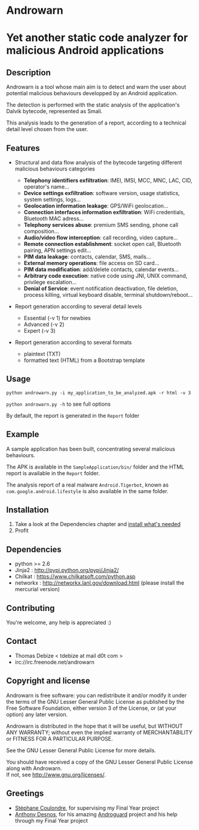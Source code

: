 Androwarn
=========
Yet another static code analyzer for malicious Android applications
====================================================

Description
-----------
Androwarn is a tool whose main aim is to detect and warn the user about potential malicious behaviours developped by an Android application.

The detection is performed with the static analysis of the application's Dalvik bytecode, represented as Smali.

This analysis leads to the generation of a report, according to a technical detail level chosen from the user.


Features
--------
* Structural and data flow analysis of the bytecode targeting different malicious behaviours categories
	+ **Telephony identifiers exfiltration**: IMEI, IMSI, MCC, MNC, LAC, CID, operator's name...
	+ **Device settings exfiltration**: software version, usage statistics, system settings, logs...
	+ **Geolocation information leakage**: GPS/WiFi geolocation...
	+ **Connection interfaces information exfiltration**: WiFi credentials, Bluetooth MAC adress...
	+ **Telephony services abuse**: premium SMS sending, phone call composition...
	+ **Audio/video flow interception**: call recording, video capture...
	+ **Remote connection establishment**: socket open call, Bluetooth pairing, APN settings edit...
	+ **PIM data leakage**: contacts, calendar, SMS, mails...
	+ **External memory operations**: file access on SD card...
	+ **PIM data modification**: add/delete contacts, calendar events...
	+ **Arbitrary code execution**: native code using JNI, UNIX command, privilege escalation...
	+ **Denial of Service**: event notification deactivation, file deletion, process killing, virtual keyboard disable, terminal shutdown/reboot...


* Report generation according to several detail levels
	- Essential (-v 1) for newbies
	- Advanced (-v 2)
	- Expert (-v 3)

* Report generation according to several formats
	- plaintext (TXT)
	- formatted text (HTML) from a Bootstrap template


Usage
-----
```
python androwarn.py -i my_application_to_be_analyzed.apk -r html -v 3
```
```python androwarn.py -h``` to see full options

By default, the report is generated in the `Report` folder

Example
-------
A sample application has been built, concentrating several malicious behaviours.

The APK is available in the `SampleApplication/bin/` folder and the HTML report is available in the `Report` folder.

The analysis report of a real malware `Android.Tigerbot`, known as `com.google.android.lifestyle` is also available in the same folder.


Installation
------------
1. Take a look at the Dependencies chapter and [install what's needed](https://github.com/maaaaz/androwarn/wiki/Installation)
2. Profit


Dependencies
------------
* python >= 2.6
* Jinja2 : http://pypi.python.org/pypi/Jinja2/
* Chilkat : https://www.chilkatsoft.com/python.asp 
* networkx : http://networkx.lanl.gov/download.html (please install the mercurial version)

Contributing
-------------
You're welcome, any help is appreciated :)


Contact
------
* Thomas Debize < tdebize at mail d0t com >
* irc://irc.freenode.net/androwarn 

Copyright and license
---------------------
Androwarn is free software: you can redistribute it and/or modify it under the terms of the GNU Lesser General Public License as published by the Free Software Foundation, either version 3 of the License, or (at your option) any later version.

Androwarn is distributed in the hope that it will be useful, but WITHOUT ANY WARRANTY; without even the implied warranty of MERCHANTABILITY or FITNESS FOR A PARTICULAR PURPOSE. 

See the GNU Lesser General Public License for more details.

You should have received a copy of the GNU Lesser General Public License along with Androwarn.  
If not, see http://www.gnu.org/licenses/.

Greetings
-------------
* [Stéphane Coulondre](http://scoulond.insa-lyon.fr), for supervising my Final Year project
* [Anthony Desnos](https://sites.google.com/site/anthonydesnos/home), for his amazing [Androguard](https://code.google.com/p/androguard) project and his help through my Final Year project
